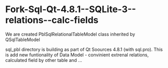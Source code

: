 # Fork-Sql-Qt-4.8.1--SQLite-3--relations--calc-fields
We are created PblSqlRelationalTableModel class inherited by QSqlTableModel

sql_pbl directory is building as part of Qt Soources 4.8.1 (with sql.pro).
This is add new funtionality of Data Model - convinient extrenal relations, calculated field by other table and ...


